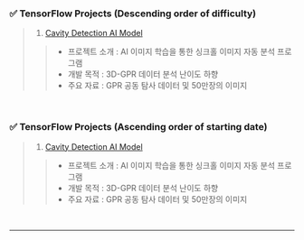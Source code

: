 <!-- Contents -->
### ✅ TensorFlow Projects (Descending order of difficulty)
> 1. [Cavity Detection AI Model](https://github.com/Kim-src/Python/tree/main/TensorFlow/Cavity%20Detection%20AI%20Model)
>> - 프로젝트 소개 : AI 이미지 학습을 통한 싱크홀 이미지 자동 분석 프로그램
>> - 개발 목적 : 3D-GPR 데이터 분석 난이도 하향
>> - 주요 자료 : GPR 공동 탐사 데이터 및 50만장의 이미지

<br>

### ✅ TensorFlow Projects (Ascending order of starting date)
> 1. [Cavity Detection AI Model](https://github.com/Kim-src/Python/tree/main/TensorFlow/Cavity%20Detection%20AI%20Model)
>> - 프로젝트 소개 : AI 이미지 학습을 통한 싱크홀 이미지 자동 분석 프로그램
>> - 개발 목적 : 3D-GPR 데이터 분석 난이도 하향
>> - 주요 자료 : GPR 공동 탐사 데이터 및 50만장의 이미지

<br>

***

<br>
<br>
<br>
